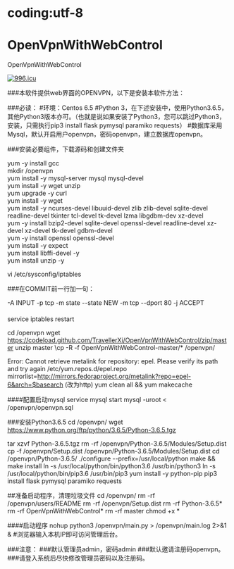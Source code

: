# coding:utf-8
# OpenVpnWithWebControl
OpenVpnWithWebControl

<a href="https://996.icu"><img src="https://img.shields.io/badge/link-996.icu-red.svg" alt="996.icu" /></a>


###本软件提供web界面的OPENVPN，以下是安装本软件方法：

###必读：
#环境：Centos 6.5
#Python 3，在下述安装中，使用Python3.6.5，其他Python3版本亦可。（也就是说如果安装了Python3，您可以跳过Python3，安装，只需执行pip3 install flask pymysql paramiko requests）
#数据库采用Mysql，默认开启用户openvpn，密码openvpn，建立数据库openvpn。

###安装必要组件，下载源码和创建文件夹

yum -y install gcc<br>
mkdir /openvpn <br>
yum install -y mysql-server mysql mysql-devel <br>
yum install -y wget unzip<br>
yum upgrade -y curl<br>
yum install -y wget<br>
yum install -y ncurses-devel libuuid-devel zlib zlib-devel sqlite-devel readline-devel tkinter tcl-devel tk-devel lzma libgdbm-dev xz-devel<br>
yum -y install bzip2-devel sqlite-devel openssl-devel readline-devel xz-devel xz-devel tk-devel gdbm-devel<br>
yum -y install openssl openssl-devel<br>
yum install -y expect<br>
yum install libffi-devel -y<br>
yum install unzip -y<br>

vi /etc/sysconfig/iptables

###在COMMIT前一行加一句：

-A INPUT -p tcp -m state --state NEW -m tcp --dport 80 -j ACCEPT
####

service iptables restart

cd /openvpn
wget https://codeload.github.com/TravellerXi/OpenVpnWithWebControl/zip/master
unzip master
\cp -R -f OpenVpnWithWebControl-master/* /openvpn/

Error: Cannot retrieve metalink for repository: epel. Please verify its path and try again  /etc/yum.repos.d/epel.repo
mirrorlist=http://mirrors.fedoraproject.org/metalink?repo=epel-6&arch=$basearch (改为http)
yum clean all && yum makecache

####配置启动mysql
service mysql start
mysql -uroot < /openvpn/openvpn.sql


###安装Python3.6.5
cd /openvpn/ 
wget https://www.python.org/ftp/python/3.6.5/Python-3.6.5.tgz

tar xzvf Python-3.6.5.tgz
rm -rf /openvpn/Python-3.6.5/Modules/Setup.dist
cp -f /openvpn/Setup.dist /openvpn/Python-3.6.5/Modules/Setup.dist
cd /openvpn/Python-3.6.5/
./configure --prefix=/usr/local/python
make && make install
ln -s /usr/local/python/bin/python3.6 /usr/bin/python3
ln -s /usr/local/python/bin/pip3.6 /usr/bin/pip3
yum install -y python-pip
pip3 install flask pymysql paramiko requests

##准备启动程序，清理垃圾文件
cd /openvpn/ 
rm -rf /openvpn/users/README
rm -rf /openvpn/Setup.dist
rm -rf Python-3.6.5*
rm -rf OpenVpnWithWebControl*
rm -rf master
chmod +x *


####启动程序
nohup python3 /openvpn/main.py > /openvpn/main.log 2>&1 &
#浏览器输入本机IP即可访问管理后台。


###注意：
###默认管理员admin，密码admin
###默认邀请注册码openvpn。
###请登入系统后尽快修改管理员密码以及注册码。

